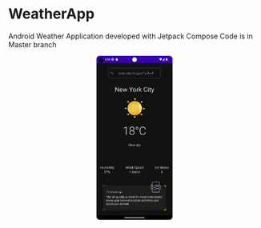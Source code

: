 # WeatherApp
Android Weather Application developed with Jetpack Compose
Code is in Master branch
<p align="center">
<img src="https://github.com/EgeKarabacak/WeatherApp/blob/master/app/src/main/res/drawable/WeatherApp-sc.png" width=30% height=30%>
</p>
